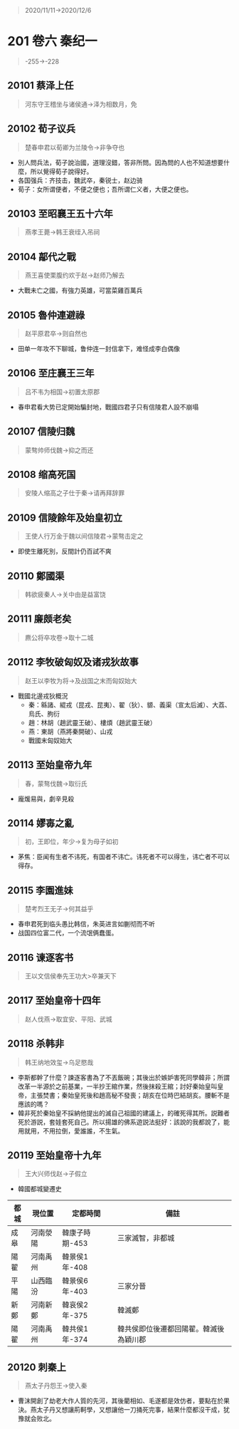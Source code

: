 > 2020/11/11->2020/12/6

# 201 卷六 秦纪一

> -255->-228

## 20101 蔡泽上任
> 河东守王稽坐与诸侯通->泽为相数月，免

## 20102 荀子议兵
> 楚春申君以荀卿为兰陵令->非争夺也

- 別人問兵法，荀子說治國，道理沒錯，答非所問。因為問的人也不知道想要什麼，所以覺得荀子說得好。
- 各国强兵：齐技击，魏武卒，秦锐士，赵边骑
- 荀子：女所谓便者，不便之便也；吾所谓仁义者，大便之便也。

## 20103 至昭襄王五十六年
> 燕孝王薨->韩王衰绖入吊祠

## 20104 鄗代之戰
> 燕王喜使栗腹约欢于赵->赵师乃解去

- 大戰未亡之國，有強力英雄，可當菜雞百萬兵

## 20105 魯仲連避祿
> 赵平原君卒->则自然也
- 田单一年攻不下聊城，鲁仲连一封信拿下，难怪成李白偶像

## 20106 至庄襄王三年
> 吕不韦为相国->初置太原郡

- 春申君看大势已定開始騙封地，戰國四君子只有信陵君人設不崩塌

## 20107 信陵归魏
> 蒙骜帅师伐魏->抑之而还

## 20108 缩高死国
> 安陵人缩高之子仕于秦->请再拜辞罪

## 20109 信陵餘年及始皇初立
> 王使人行万金于魏以间信陵君->蒙骜击定之
- 即使生離死別，反間計仍百試不爽

## 20110 鄭國渠
> 韩欲疲秦人->关中由是益富饶

## 20111 廉颇老矣
> 麃公将卒攻卷->取十二城

## 20112 李牧破匈奴及诸戎狄故事
> 赵王以李牧为将->及战国之末而匈奴始大
- 戰國北邊戎狄概況
  - 秦：緜諸、緄戎（昆戎、昆夷）、翟（狄）、䝠、義渠（宣太后滅）、大荔、烏氏、朐衍
  - 趙：林胡（趙武靈王破）、樓煩（趙武靈王破）
  - 燕：東胡（燕將秦開破）、山戎
  - 戰國末匈奴始大

## 20113 至始皇帝九年
> 春，蒙骜伐魏->取衍氏
- 龐煖易與，劇辛見殺

## 20114 嫪毐之亂
> 初，王即位，年少->复为母子如初
- 茅焦：臣闻有生者不讳死，有国者不讳亡。讳死者不可以得生，讳亡者不可以得存。

## 20115 李園進妹
> 楚考烈王无子->何其益乎
- 春申君死到临头愚比韩信，朱英进言如蒯彻而不听
- 战国四位富二代，一个流氓俩蠢蛋。

## 20116 谏逐客书
> 王以文信侯奉先王功大>卒兼天下

## 20117 至始皇帝十四年
> 赵人伐燕->取宜安、平阳、武城

## 20118 杀韩非
> 韩王纳地效玺->乌足愍哉
- 李斯都幹了什麼？諫逐客書為了不丟飯碗；其後出於嫉妒害死同學韓非；所謂改革一半源於之前基業，一半抄王綰作業，然後抹殺王綰；討好秦始皇叫皇帝，主張焚書；秦始皇死後和趙高秘不發喪；胡亥在位時巴結胡亥。腰斬不是應該的嗎？
- 韓非死於秦始皇不採納他提出的滅自己祖國的建議上，的確死得其所。説難者死於游説，套娃套死自己。所以揚雄的佛系遊説法挺好：該說的我都說了，能用就用，不用拉倒，愛誰誰，不生氣。

## 20119 至始皇帝十九年
> 王大兴师伐赵->子假立
- 韓國都城變遷史

都城|現位置|定都時間|備註
--|--|--|--
成皋|河南滎陽|韓康子時期-453|三家滅智，非都城
陽翟|河南禹州|韓景侯1年-408|
平陽|山西臨汾|韓景侯6年-403|三家分晉
新鄭|河南新鄭|韓哀侯2年-375|韓滅鄭
陽翟|河南禹州|韓共侯1年-374|韓共侯即位後遷都回陽翟。韓滅後為穎川郡

## 20120 刺秦上
> 燕太子丹怨王->使入秦
- 曹沫開創了劫老大作人質的先河，其後藺相如、毛遂都是效仿者，要點在於果決。燕太子丹又想讓荊軻學，又想讓他一刀捅死完事，結果什麼都沒干成，犹豫就会败北。